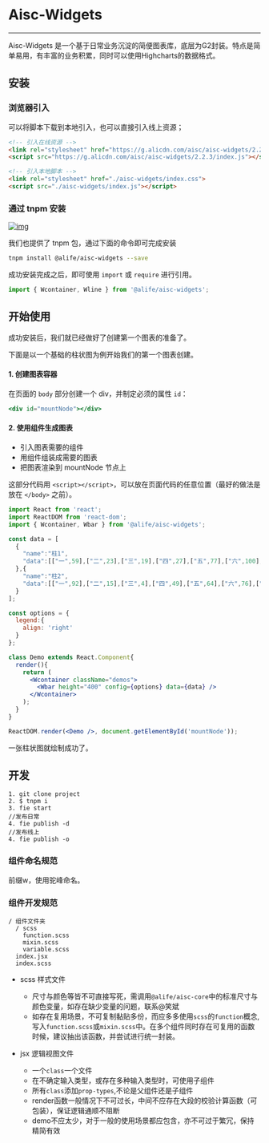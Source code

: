 # Aisc-Widgets

---

Aisc-Widgets 是一个基于日常业务沉淀的简便图表库，底层为G2封装。特点是简单易用，有丰富的业务积累，同时可以使用Highcharts的数据格式。

## 安装

### 浏览器引入

可以将脚本下载到本地引入，也可以直接引入线上资源；

```html
<!-- 引入在线资源 -->
<link rel="stylesheet" href="https://g.alicdn.com/aisc/aisc-widgets/2.2.3/index.css">
<script src="https://g.alicdn.com/aisc/aisc-widgets/2.2.3/index.js"></script>
```

```html
<!-- 引入本地脚本 -->
<link rel="stylesheet" href="./aisc-widgets/index.css">
<script src="./aisc-widgets/index.js"></script>
```

### 通过 tnpm 安装

[![img](http://web.npm.alibaba-inc.com/badge/v/@alife/aisc-widgets.svg?style=flat-square)](http://web.npm.alibaba-inc.com/package/@alife/aisc-widgets)

我们也提供了 tnpm 包，通过下面的命令即可完成安装

```bash
tnpm install @alife/aisc-widgets --save
```

成功安装完成之后，即可使用 `import` 或 `require` 进行引用。

```jsx
import { Wcontainer, Wline } from '@alife/aisc-widgets';
```

## 开始使用

成功安装后，我们就已经做好了创建第一个图表的准备了。

下面是以一个基础的柱状图为例开始我们的第一个图表创建。

#### 1. 创建图表容器

在页面的 `body` 部分创建一个 div，并制定必须的属性 `id`：

```jsx
<div id="mountNode"></div>
```

#### 2. 使用组件生成图表

- 引入图表需要的组件
- 用组件组装成需要的图表
- 把图表渲染到 mountNode 节点上

这部分代码用 `<script></script>`，可以放在页面代码的任意位置（最好的做法是放在 `</body>` 之前）。

```jsx
import React from 'react';
import ReactDOM from 'react-dom';
import { Wcontainer, Wbar } from '@alife/aisc-widgets';

const data = [
  {
    "name":"柱1",
    "data":[["一",59],["二",23],["三",19],["四",27],["五",77],["六",100],["七",70],["八",61],["九",15]]
  },{
    "name":"柱2",
    "data":[["一",92],["二",15],["三",4],["四",49],["五",64],["六",76],["七",21],["八",100],["九",71]]
  }
];

const options = {
  legend:{
    align: 'right'
  }
};

class Demo extends React.Component{
  render(){
    return (
      <Wcontainer className="demos">
        <Wbar height="400" config={options} data={data} />
      </Wcontainer>
    );
  }
}

ReactDOM.render(<Demo />, document.getElementById('mountNode'));
```

一张柱状图就绘制成功了。

## 开发

```
1. git clone project
2. $ tnpm i
3. fie start
//发布日常
4. fie publish -d
//发布线上
4. fie publish -o
```

### 组件命名规范

前缀w，使用驼峰命名。

### 组件开发规范

```
/ 组件文件夹
  / scss
    function.scss
    mixin.scss
    variable.scss
  index.jsx
  index.scss
```


- scss 样式文件
  - 尺寸与颜色等皆不可直接写死，需调用`@alife/aisc-core`中的标准尺寸与颜色变量，如存在缺少变量的问题，联系@笑斌
  - 如存在复用场景，不可复制黏贴多份，而应多多使用`scss`的`function`概念, 写入`function.scss`或`mixin.scss`中。在多个组件同时存在可复用的函数时候，建议抽出该函数，并尝试进行统一封装。

- jsx 逻辑视图文件
  - 一个`class`一个文件
  - 在不确定输入类型，或存在多种输入类型时，可使用子组件
  - 所有`class`添加`prop-types`,不论是父组件还是子组件
  - render函数一般情况下不可过长，中间不应存在大段的校验计算函数（可包装），保证逻辑通顺不阻断
  - demo不应太少，对于一般的使用场景都应包含，亦不可过于繁冗，保持精简有效
